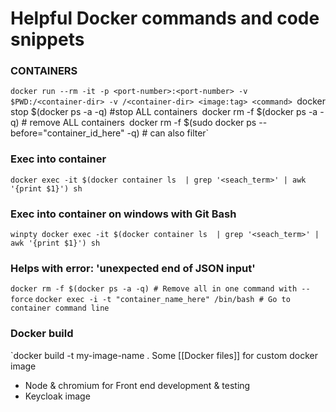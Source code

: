 # Helpful Docker commands and code snippets

### CONTAINERS ###
`docker run --rm -it -p <port-number>:<port-number> -v $PWD:/<container-dir> -v /<container-dir> <image:tag> <command>
`docker stop $(docker ps -a -q) #stop ALL containers`
`docker rm -f $(docker ps -a -q) # remove ALL containers`
`docker rm -f $(sudo docker ps --before="container_id_here" -q) # can also filter`

### Exec into container
`docker exec -it $(docker container ls  | grep '<seach_term>' | awk '{print $1}') sh`

### Exec into container on windows with Git Bash
`winpty docker exec -it $(docker container ls  | grep '<seach_term>' | awk '{print $1}') sh`

### Helps with error: 'unexpected end of JSON input'
`docker rm -f $(docker ps -a -q) # Remove all in one command with --force`
`docker exec -i -t "container_name_here" /bin/bash # Go to container command line`

### Docker build
`docker build -t my-image-name .
Some [[Docker files]] for custom docker image
- Node & chromium for Front end development & testing
- Keycloak image
